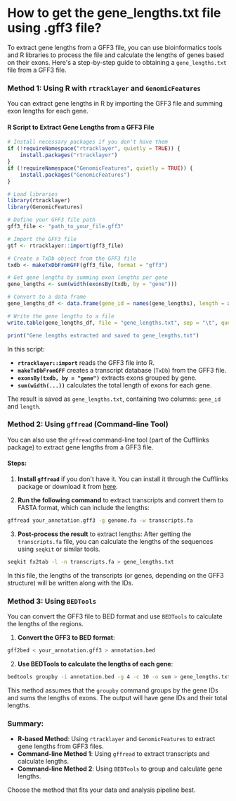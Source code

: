 # How to get the gene_lengths.txt file using .gff3 file?


To extract gene lengths from a GFF3 file, you can use bioinformatics tools and R libraries to process the file and calculate the lengths of genes based on their exons. Here's a step-by-step guide to obtaining a `gene_lengths.txt` file from a GFF3 file.

### Method 1: Using R with `rtracklayer` and `GenomicFeatures`
You can extract gene lengths in R by importing the GFF3 file and summing exon lengths for each gene.

#### R Script to Extract Gene Lengths from a GFF3 File

```r
# Install necessary packages if you don't have them
if (!requireNamespace("rtracklayer", quietly = TRUE)) {
    install.packages("rtracklayer")
}
if (!requireNamespace("GenomicFeatures", quietly = TRUE)) {
    install.packages("GenomicFeatures")
}

# Load libraries
library(rtracklayer)
library(GenomicFeatures)

# Define your GFF3 file path
gff3_file <- "path_to_your_file.gff3"

# Import the GFF3 file
gtf <- rtracklayer::import(gff3_file)

# Create a TxDb object from the GFF3 file
txdb <- makeTxDbFromGFF(gff3_file, format = "gff3")

# Get gene lengths by summing exon lengths per gene
gene_lengths <- sum(width(exonsBy(txdb, by = "gene")))

# Convert to a data frame
gene_lengths_df <- data.frame(gene_id = names(gene_lengths), length = as.numeric(gene_lengths))

# Write the gene lengths to a file
write.table(gene_lengths_df, file = "gene_lengths.txt", sep = "\t", quote = FALSE, row.names = FALSE)

print("Gene lengths extracted and saved to gene_lengths.txt")
```

In this script:
- **`rtracklayer::import`** reads the GFF3 file into R.
- **`makeTxDbFromGFF`** creates a transcript database (`TxDb`) from the GFF3 file.
- **`exonsBy(txdb, by = "gene")`** extracts exons grouped by gene.
- **`sum(width(...))`** calculates the total length of exons for each gene.
  
The result is saved as `gene_lengths.txt`, containing two columns: `gene_id` and `length`.

### Method 2: Using `gffread` (Command-line Tool)
You can also use the `gffread` command-line tool (part of the Cufflinks package) to extract gene lengths from a GFF3 file.

#### Steps:

1. **Install `gffread`** if you don't have it. You can install it through the Cufflinks package or download it from [here](https://github.com/gpertea/gffread).
   
2. **Run the following command** to extract transcripts and convert them to FASTA format, which can include the lengths:

```bash
gffread your_annotation.gff3 -g genome.fa -w transcripts.fa
```

3. **Post-process the result** to extract lengths:
   After getting the `transcripts.fa` file, you can calculate the lengths of the sequences using `seqkit` or similar tools.

```bash
seqkit fx2tab -l -n transcripts.fa > gene_lengths.txt
```

In this file, the lengths of the transcripts (or genes, depending on the GFF3 structure) will be written along with the IDs.

### Method 3: Using `BEDTools`
You can convert the GFF3 file to BED format and use `BEDTools` to calculate the lengths of the regions.

1. **Convert the GFF3 to BED format**:

```bash
gff2bed < your_annotation.gff3 > annotation.bed
```

2. **Use BEDTools to calculate the lengths of each gene**:

```bash
bedtools groupby -i annotation.bed -g 4 -c 10 -o sum > gene_lengths.txt
```

This method assumes that the `groupby` command groups by the gene IDs and sums the lengths of exons. The output will have gene IDs and their total lengths.

### Summary:
- **R-based Method**: Using `rtracklayer` and `GenomicFeatures` to extract gene lengths from GFF3 files.
- **Command-line Method 1**: Using `gffread` to extract transcripts and calculate lengths.
- **Command-line Method 2**: Using `BEDTools` to group and calculate gene lengths.

Choose the method that fits your data and analysis pipeline best.
